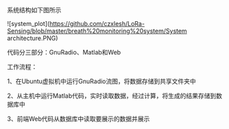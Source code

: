 系统结构如下图所示

![system_plot](https://github.com/czxlesh/LoRa-Sensing/blob/master/breath%20monitoring%20system/System architecture.PNG)

代码分三部分：GnuRadio、Matlab和Web

工作流程：

1、在Ubuntu虚拟机中运行GnuRadio流图，将数据存储到共享文件夹中

2、从主机中运行Matlab代码，实时读取数据，经过计算，将生成的结果存储到数据库中

3、前端Web代码从数据库中读取要展示的数据并展示
